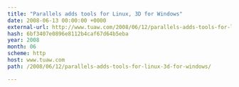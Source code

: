```yaml
---
title: "Parallels adds tools for Linux, 3D for Windows"
date: 2008-06-13 00:00:00 +0000
external-url: http://www.tuaw.com/2008/06/12/parallels-adds-tools-for-linux-3d-for-windows/
hash: 6bf3407e0896e8112b4caf67d64b5eba
year: 2008
month: 06
scheme: http
host: www.tuaw.com
path: /2008/06/12/parallels-adds-tools-for-linux-3d-for-windows/

---
```



